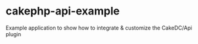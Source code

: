 # cakephp-api-example
Example application to show how to integrate &amp; customize the CakeDC/Api plugin

